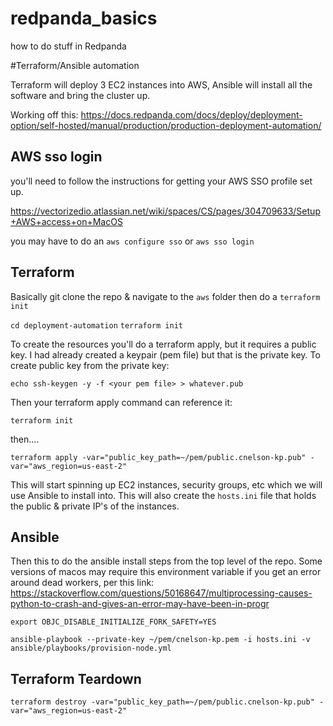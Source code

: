 # redpanda_basics
how to do stuff in Redpanda



#Terraform/Ansible automation

Terraform will deploy 3 EC2 instances into AWS, Ansible will install all the software and bring the cluster up.


Working off this:
https://docs.redpanda.com/docs/deploy/deployment-option/self-hosted/manual/production/production-deployment-automation/


## AWS sso login

you'll need to follow the instructions for getting your AWS SSO profile set up.

https://vectorizedio.atlassian.net/wiki/spaces/CS/pages/304709633/Setup+AWS+access+on+MacOS

you may have to do an `aws configure sso` or `aws sso login`


## Terraform

Basically git clone the repo & navigate to the `aws` folder then do a `terraform init`

`cd deployment-automation`
`terraform init`

To create the resources you'll do a terraform apply, but it requires a public key.  I had already created a keypair (pem file) but that is the private key.  To create public key from the private key:

`echo ssh-keygen -y -f <your pem file> > whatever.pub`

Then your terraform apply command can reference it:

```
terraform init
```

then....

```
terraform apply -var="public_key_path=~/pem/public.cnelson-kp.pub" -var="aws_region=us-east-2"
```

This will start spinning up EC2 instances, security groups, etc which we will use Ansible to install into.  This will also create the `hosts.ini` file that holds the public & private IP's of the instances.


## Ansible

Then this to do the ansible install steps from the top level of the repo.  Some versions of macos may require this environment variable if you get an error around dead workers, per this link:  https://stackoverflow.com/questions/50168647/multiprocessing-causes-python-to-crash-and-gives-an-error-may-have-been-in-progr


```
export OBJC_DISABLE_INITIALIZE_FORK_SAFETY=YES
```

```
ansible-playbook --private-key ~/pem/cnelson-kp.pem -i hosts.ini -v ansible/playbooks/provision-node.yml
```


## Terraform Teardown 

```
terraform destroy -var="public_key_path=~/pem/public.cnelson-kp.pub" -var="aws_region=us-east-2"
```
